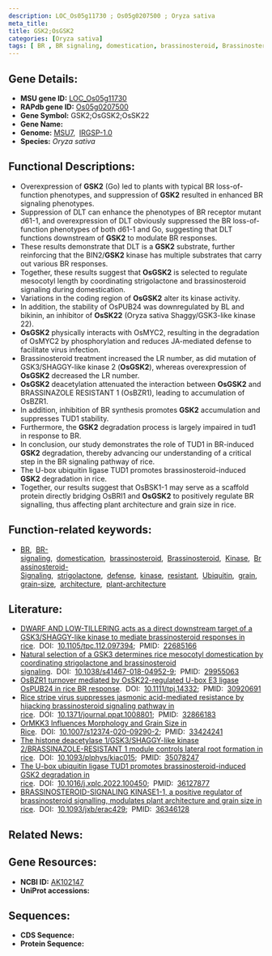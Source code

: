 ```yaml
---
description: LOC_Os05g11730 ; Os05g0207500 ; Oryza sativa
meta_title:
title: GSK2;OsGSK2
categories: [Oryza sativa]
tags: [ BR , BR signaling, domestication, brassinosteroid, Brassinosteroid, Kinase, Brassinosteroid Signaling, strigolactone, defense, kinase, resistant, BR, Ubiquitin, grain, grain size, architecture, plant architecture]
---
```


## Gene Details:
- **MSU gene ID:** [LOC_Os05g11730](http://rice.uga.edu/cgi-bin/ORF_infopage.cgi?orf=LOC_Os05g11730)  
- **RAPdb gene ID:** [Os05g0207500](https://rapdb.dna.affrc.go.jp/locus/?name=Os05g0207500)  
- **Gene Symbol:** GSK2;OsGSK2;OsSK22
- **Gene Name:**
- **Genome:**  [MSU7](http://rice.uga.edu/),&nbsp;&nbsp;[IRGSP-1.0](https://rapdb.dna.affrc.go.jp/download/irgsp1.html)
- **Species:** *Oryza sativa*

## Functional Descriptions:
   - Overexpression of **GSK2** (Go) led to plants with typical BR loss-of-function phenotypes, and suppression of **GSK2** resulted in enhanced BR signaling phenotypes.
   - Suppression of DLT can enhance the phenotypes of BR receptor mutant d61-1, and overexpression of DLT obviously suppressed the BR loss-of-function phenotypes of both d61-1 and Go, suggesting that DLT functions downstream of **GSK2** to modulate BR responses.
   - These results demonstrate that DLT is a **GSK2** substrate, further reinforcing that the BIN2/**GSK2** kinase has multiple substrates that carry out various BR responses.
   - Together, these results suggest that **OsGSK2** is selected to regulate mesocotyl length by coordinating strigolactone and brassinosteroid signaling during domestication.
   - Variations in the coding region of **OsGSK2** alter its kinase activity.
   - In addition, the stability of OsPUB24 was downregulated by BL and bikinin, an inhibitor of **OsSK22** (Oryza sativa Shaggy/GSK3-like kinase 22).
   - **OsGSK2** physically interacts with OsMYC2, resulting in the degradation of OsMYC2 by phosphorylation and reduces JA-mediated defense to facilitate virus infection.
   - Brassinosteroid treatment increased the LR number, as did mutation of GSK3/SHAGGY-like kinase 2 (**OsGSK2**), whereas overexpression of **OsGSK2** decreased the LR number.
   - **OsGSK2** deacetylation attenuated the interaction between **OsGSK2** and BRASSINAZOLE RESISTANT 1 (OsBZR1), leading to accumulation of OsBZR1.
   - In addition, inhibition of BR synthesis promotes **GSK2** accumulation and suppresses TUD1 stability.
   - Furthermore, the **GSK2** degradation process is largely impaired in tud1 in response to BR.
   - In conclusion, our study demonstrates the role of TUD1 in BR-induced **GSK2** degradation, thereby advancing our understanding of a critical step in the BR signaling pathway of rice.
   - The U-box ubiquitin ligase TUD1 promotes brassinosteroid-induced **GSK2** degradation in rice.
   - Together, our results suggest that OsBSK1-1 may serve as a scaffold protein directly bridging OsBRI1 and **OsGSK2** to positively regulate BR signalling, thus affecting plant architecture and grain size in rice.

## Function-related keywords:
   - [BR](/tags/BR/),&nbsp;&nbsp;[BR-signaling](/tags/BR-signaling/),&nbsp;&nbsp;[domestication](/tags/domestication/),&nbsp;&nbsp;[brassinosteroid](/tags/brassinosteroid/),&nbsp;&nbsp;[Brassinosteroid](/tags/Brassinosteroid/),&nbsp;&nbsp;[Kinase](/tags/Kinase/),&nbsp;&nbsp;[Brassinosteroid-Signaling](/tags/Brassinosteroid-Signaling/),&nbsp;&nbsp;[strigolactone](/tags/strigolactone/),&nbsp;&nbsp;[defense](/tags/defense/),&nbsp;&nbsp;[kinase](/tags/kinase/),&nbsp;&nbsp;[resistant](/tags/resistant/),&nbsp;&nbsp;[Ubiquitin](/tags/Ubiquitin/),&nbsp;&nbsp;[grain](/tags/grain/),&nbsp;&nbsp;[grain-size](/tags/grain-size/),&nbsp;&nbsp;[architecture](/tags/architecture/),&nbsp;&nbsp;[plant-architecture](/tags/plant-architecture/)

## Literature:
   - [DWARF AND LOW-TILLERING acts as a direct downstream target of a GSK3/SHAGGY-like kinase to mediate brassinosteroid responses in rice](https://www.doi.org/10.1105/tpc.112.097394).&nbsp;&nbsp;DOI:&nbsp;&nbsp;[10.1105/tpc.112.097394](https://www.doi.org/10.1105/tpc.112.097394);&nbsp;&nbsp;PMID:&nbsp;&nbsp;[22685166](https://pubmed.ncbi.nlm.nih.gov/22685166/)
   - [Natural selection of a GSK3 determines rice mesocotyl domestication by coordinating strigolactone and brassinosteroid signaling](https://www.doi.org/10.1038/s41467-018-04952-9).&nbsp;&nbsp;DOI:&nbsp;&nbsp;[10.1038/s41467-018-04952-9](https://www.doi.org/10.1038/s41467-018-04952-9);&nbsp;&nbsp;PMID:&nbsp;&nbsp;[29955063](https://pubmed.ncbi.nlm.nih.gov/29955063/)
   - [OsBZR1 turnover mediated by OsSK22-regulated U-box E3 ligase OsPUB24 in rice BR response](https://www.doi.org/10.1111/tpj.14332).&nbsp;&nbsp;DOI:&nbsp;&nbsp;[10.1111/tpj.14332](https://www.doi.org/10.1111/tpj.14332);&nbsp;&nbsp;PMID:&nbsp;&nbsp;[30920691](https://pubmed.ncbi.nlm.nih.gov/30920691/)
   - [Rice stripe virus suppresses jasmonic acid-mediated resistance by hijacking brassinosteroid signaling pathway in rice](https://www.doi.org/10.1371/journal.ppat.1008801).&nbsp;&nbsp;DOI:&nbsp;&nbsp;[10.1371/journal.ppat.1008801](https://www.doi.org/10.1371/journal.ppat.1008801);&nbsp;&nbsp;PMID:&nbsp;&nbsp;[32866183](https://pubmed.ncbi.nlm.nih.gov/32866183/)
   - [OrMKK3 Influences Morphology and Grain Size in Rice](https://www.doi.org/10.1007/s12374-020-09290-2).&nbsp;&nbsp;DOI:&nbsp;&nbsp;[10.1007/s12374-020-09290-2](https://www.doi.org/10.1007/s12374-020-09290-2);&nbsp;&nbsp;PMID:&nbsp;&nbsp;[33424241](https://pubmed.ncbi.nlm.nih.gov/33424241/)
   - [The histone deacetylase 1/GSK3/SHAGGY-like kinase 2/BRASSINAZOLE-RESISTANT 1 module controls lateral root formation in rice](https://www.doi.org/10.1093/plphys/kiac015).&nbsp;&nbsp;DOI:&nbsp;&nbsp;[10.1093/plphys/kiac015](https://www.doi.org/10.1093/plphys/kiac015);&nbsp;&nbsp;PMID:&nbsp;&nbsp;[35078247](https://pubmed.ncbi.nlm.nih.gov/35078247/)
   - [The U-box ubiquitin ligase TUD1 promotes brassinosteroid-induced GSK2 degradation in rice](https://www.doi.org/10.1016/j.xplc.2022.100450).&nbsp;&nbsp;DOI:&nbsp;&nbsp;[10.1016/j.xplc.2022.100450](https://www.doi.org/10.1016/j.xplc.2022.100450);&nbsp;&nbsp;PMID:&nbsp;&nbsp;[36127877](https://pubmed.ncbi.nlm.nih.gov/36127877/)
   - [BRASSINOSTEROID-SIGNALING KINASE1-1, a positive regulator of brassinosteroid signalling, modulates plant architecture and grain size in rice](https://www.doi.org/10.1093/jxb/erac429).&nbsp;&nbsp;DOI:&nbsp;&nbsp;[10.1093/jxb/erac429](https://www.doi.org/10.1093/jxb/erac429);&nbsp;&nbsp;PMID:&nbsp;&nbsp;[36346128](https://pubmed.ncbi.nlm.nih.gov/36346128/)

## Related News:

## Gene Resources:
- **NCBI ID:**  [AK102147](http://www.ncbi.nlm.nih.gov/nuccore/AK102147)
- **UniProt accessions:** [](https://www.uniprot.org/uniprotkb//entry)

## Sequences:
- **CDS Sequence:**
- **Protein Sequence:**
